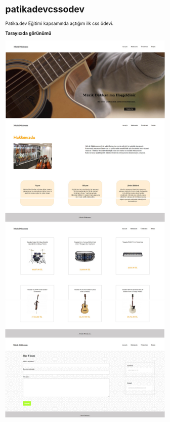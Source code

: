 # patikadevcssodev
Patika.dev Eğitimi kapsamında açtığım ilk css ödevi.

**Tarayıcıda görünümü**

![image](img/wb1.jpg)
![image](img/wb2.jpg)
![image](img/wb3.jpg)
![image](img/wb4.jpg)
![image](img/wb5.jpg)
![image](img/wb6.jpg)


